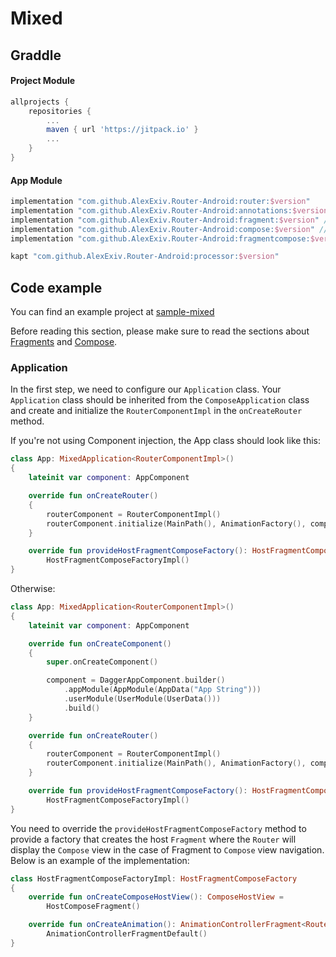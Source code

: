 # Mixed

## Graddle

#### Project Module

```groovy
allprojects {
    repositories {
        ...
        maven { url 'https://jitpack.io' }
        ...
    }
}
```

#### App Module

```groovy
implementation "com.github.AlexExiv.Router-Android:router:$version"
implementation "com.github.AlexExiv.Router-Android:annotations:$version"
implementation "com.github.AlexExiv.Router-Android:fragment:$version" // add support of fragments
implementation "com.github.AlexExiv.Router-Android:compose:$version" // add support of compose
implementation "com.github.AlexExiv.Router-Android:fragmentcompose:$version" // add support of mixed

kapt "com.github.AlexExiv.Router-Android:processor:$version"
```

## Code example

You can find an example project at [sample-mixed](https://github.com/AlexExiv/Router-Android/tree/main/sample-mixed)

Before reading this section, please make sure to read the sections about [Fragments](fragments.md) and [Compose](compose.md).

### Application

In the first step, we need to configure our `Application` class. Your `Application` class should be inherited from the `ComposeApplication` class and create and initialize the `RouterComponentImpl` in the `onCreateRouter` method.

If you're not using Component injection, the App class should look like this:

```kotlin
class App: MixedApplication<RouterComponentImpl>()
{
    lateinit var component: AppComponent

    override fun onCreateRouter()
    {
        routerComponent = RouterComponentImpl()
        routerComponent.initialize(MainPath(), AnimationFactory(), component)
    }

    override fun provideHostFragmentComposeFactory(): HostFragmentComposeFactory =
        HostFragmentComposeFactoryImpl()
}
```

Otherwise:

```kotlin
class App: MixedApplication<RouterComponentImpl>()
{
    lateinit var component: AppComponent

    override fun onCreateComponent()
    {
        super.onCreateComponent()

        component = DaggerAppComponent.builder()
            .appModule(AppModule(AppData("App String")))
            .userModule(UserModule(UserData()))
            .build()
    }

    override fun onCreateRouter()
    {
        routerComponent = RouterComponentImpl()
        routerComponent.initialize(MainPath(), AnimationFactory(), component)
    }

    override fun provideHostFragmentComposeFactory(): HostFragmentComposeFactory =
        HostFragmentComposeFactoryImpl()
}
```

You need to override the `provideHostFragmentComposeFactory` method to provide a factory that creates the host `Fragment` where the `Router` will display the `Compose` view in the case of Fragment to `Compose` view navigation. Below is an example of the implementation:

```kotlin
class HostFragmentComposeFactoryImpl: HostFragmentComposeFactory
{
    override fun onCreateComposeHostView(): ComposeHostView =
        HostComposeFragment()

    override fun onCreateAnimation(): AnimationControllerFragment<RoutePath, View>? =
        AnimationControllerFragmentDefault()
}
```



